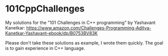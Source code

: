 # 101CppChallenges
My solutions for the "101 Challenges in C++ programming" by Yashavant Kanetkar:
https://www.amazon.com/Challenges-Programming-Aditya-Kanetkar-Yashavant-ebook/dp/B0753BV83K

Please don't take these solutions as example, I wrote them quickly.
The goal is to gain experience in C++ language.
